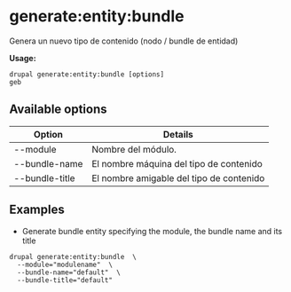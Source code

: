 # generate:entity:bundle
Genera un nuevo tipo de contenido (nodo / bundle de entidad)

**Usage:**
```
drupal generate:entity:bundle [options]
geb
```

## Available options
Option | Details
-------|-------------
--module | Nombre del módulo.
--bundle-name | El nombre máquina del tipo de contenido
--bundle-title | El nombre amigable del tipo de contenido

## Examples
* Generate bundle entity specifying the module, the bundle name and its title
```
drupal generate:entity:bundle  \
  --module="modulename"  \
  --bundle-name="default"  \
  --bundle-title="default"
```

